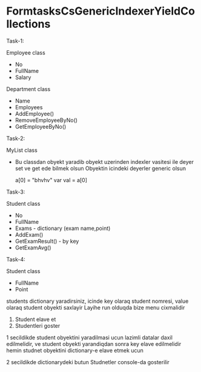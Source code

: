 # FormtasksCsGenericIndexerYieldCollections

Task-1:

Employee class
 - No
 - FullName
 - Salary

Department class
 - Name
 - Employees
 - AddEmployee()
 - RemoveEmployeeByNo()
 - GetEmployeeByNo()

Task-2:

MyList class
 - Bu classdan obyekt yaradib obyekt uzerinden indexler 
   vasitesi ile deyer set ve get ede bilmek olsun
   Obyektin icindeki deyerler generic olsun

   a[0] = "bhvhv"
   var val = a[0]
   
   
Task-3:
   
   Student class
 - No
 - FullName
 - Exams - dictionary (exam name,point)
 - AddExam()
 - GetExamResult() - by key
 - GetExamAvg()


Task-4:

Student class
 - FullName
 - Point

students dictionary yaradirsiniz, icinde key olaraq student nomresi, value 
olaraq student obyekti saxlayir Layihe run olduqda bize menu cixmalidir

 1. Student elave et
 2. Studentleri goster

 1 secildikde student obyektini yaradilmasi ucun lazimli datalar daxil edilmelidir,
 ve student obyekti yarandiqdan sonra key elave edilmelidir hemin studnet obyektini dictionary-e elave etmek ucun

 2 secildikde dictionarydeki butun Studnetler console-da gosterilir
